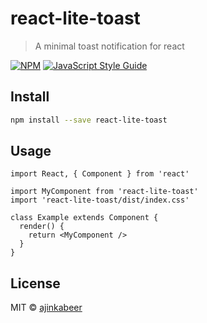 # react-lite-toast

> A minimal toast notification for react

[![NPM](https://img.shields.io/npm/v/react-lite-toast.svg)](https://www.npmjs.com/package/react-lite-toast) [![JavaScript Style Guide](https://img.shields.io/badge/code_style-standard-brightgreen.svg)](https://standardjs.com)

## Install

```bash
npm install --save react-lite-toast
```

## Usage

```tsx
import React, { Component } from 'react'

import MyComponent from 'react-lite-toast'
import 'react-lite-toast/dist/index.css'

class Example extends Component {
  render() {
    return <MyComponent />
  }
}
```

## License

MIT © [ajinkabeer](https://github.com/ajinkabeer)
